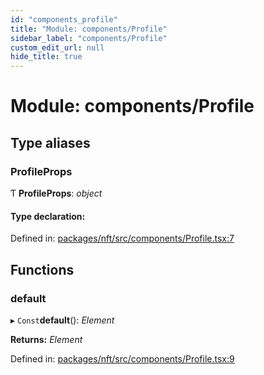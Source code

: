 ```yaml
---
id: "components_profile"
title: "Module: components/Profile"
sidebar_label: "components/Profile"
custom_edit_url: null
hide_title: true
---
```


# Module: components/Profile

## Type aliases

### ProfileProps

Ƭ **ProfileProps**: *object*

#### Type declaration:

Defined in: [packages/nft/src/components/Profile.tsx:7](https://github.com/xr3ngine/xr3ngine/blob/a16a45d7e/packages/nft/src/components/Profile.tsx#L7)

## Functions

### default

▸ `Const`**default**(): *Element*

**Returns:** *Element*

Defined in: [packages/nft/src/components/Profile.tsx:9](https://github.com/xr3ngine/xr3ngine/blob/a16a45d7e/packages/nft/src/components/Profile.tsx#L9)
